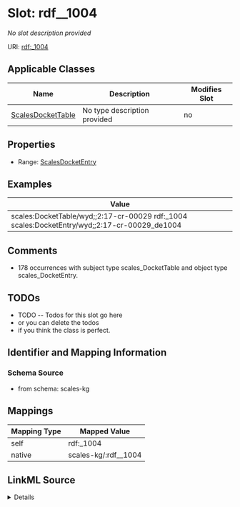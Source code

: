

# Slot: rdf__1004


_No slot description provided_





URI: [rdf:_1004](http://www.w3.org/1999/02/22-rdf-syntax-ns#_1004)



<!-- no inheritance hierarchy -->





## Applicable Classes

| Name | Description | Modifies Slot |
| --- | --- | --- |
| [ScalesDocketTable](../classes/ScalesDocketTable.md) | No type description provided |  no  |







## Properties

* Range: [ScalesDocketEntry](../classes/ScalesDocketEntry.md)






## Examples

| Value |
| --- |
| scales:DocketTable/wyd;;2:17-cr-00029 rdf:_1004 scales:DocketEntry/wyd;;2:17-cr-00029_de1004 |

## Comments

* 178 occurrences with subject type scales_DocketTable and object type scales_DocketEntry.

## TODOs

* TODO -- Todos for this slot go here
* or you can delete the todos
* if you think the class is perfect.

## Identifier and Mapping Information







### Schema Source


* from schema: scales-kg




## Mappings

| Mapping Type | Mapped Value |
| ---  | ---  |
| self | rdf:_1004 |
| native | scales-kg/:rdf__1004 |




## LinkML Source

<details>
```yaml
name: rdf__1004
description: No slot description provided
todos:
- TODO -- Todos for this slot go here
- or you can delete the todos
- if you think the class is perfect.
comments:
- 178 occurrences with subject type scales_DocketTable and object type scales_DocketEntry.
examples:
- value: scales:DocketTable/wyd;;2:17-cr-00029 rdf:_1004 scales:DocketEntry/wyd;;2:17-cr-00029_de1004
from_schema: scales-kg
rank: 1000
slot_uri: rdf:_1004
alias: rdf__1004
domain_of:
- scales_DocketTable
range: scales_DocketEntry

```
</details>